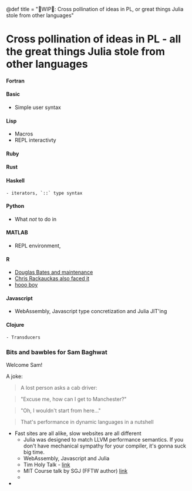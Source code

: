 @def title = "🚧WIP🚧: Cross pollination of ideas in PL, or great things Julia stole from other languages"

# Cross pollination of ideas in PL - all the great things Julia stole from other languages

#### Fortran
#### Basic
- Simple user syntax
#### Lisp
- Macros
- REPL interactivty

#### Ruby
#### Rust
#### Haskell
    - iterators, `::` type syntax
#### Python
- What *not* to do in
#### MATLAB
- REPL environment,
#### R
- [Douglas Bates and maintenance](https://lists.r-forge.r-project.org/pipermail/rcpp-devel/2013-December/006892.html)
- [Chris Rackauckas also faced it](https://twitter.com/ChrisRackauckas/status/1405460561232633858)
- [hooo boy](https://github.com/cranchange/cran_change.org)
#### Javascript
- WebAssembly, Javascript type concretization and Julia JIT'ing
#### Clojure
    - Transducers


### Bits and bawbles for Sam Baghwat

Welcome Sam!

A joke:

> A lost person asks a cab driver:

> "Excuse me, how can I get to Manchester?"

> "Oh, I wouldn't start from here..."

> That's performance in dynamic languages in a nutshell

* Fast sites are all alike, slow websites are all different
	- Julia was designed to match LLVM performance semantics. If you don't have mechanical 
	sympathy for your compiler, it's gonna suck big time.
	- WebAssembly, Javascript and Julia
	- Tim Holy Talk - [link](https://www.youtube.com/watch?v=x4oi0IKf52w&t=2s)
	- MIT Course talk by SGJ (FFTW author) [link](https://ocw.mit.edu/courses/electrical-engineering-and-computer-science/6-172-performance-engineering-of-software-systems-fall-2018/lecture-videos/lecture-23-high-performance-in-dynamic-languages/)
	-
*

